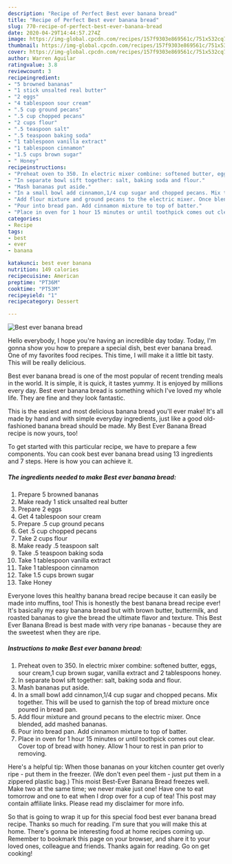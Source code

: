 ```yaml
---
description: "Recipe of Perfect Best ever banana bread"
title: "Recipe of Perfect Best ever banana bread"
slug: 770-recipe-of-perfect-best-ever-banana-bread
date: 2020-04-29T14:44:57.274Z
image: https://img-global.cpcdn.com/recipes/157f9303e869561c/751x532cq70/best-ever-banana-bread-recipe-main-photo.jpg
thumbnail: https://img-global.cpcdn.com/recipes/157f9303e869561c/751x532cq70/best-ever-banana-bread-recipe-main-photo.jpg
cover: https://img-global.cpcdn.com/recipes/157f9303e869561c/751x532cq70/best-ever-banana-bread-recipe-main-photo.jpg
author: Warren Aguilar
ratingvalue: 3.8
reviewcount: 3
recipeingredient:
- "5 browned bananas"
- "1 stick unsalted real butter"
- "2 eggs"
- "4 tablespoon sour cream"
- ".5 cup ground pecans"
- ".5 cup chopped pecans"
- "2 cups flour"
- ".5 teaspoon salt"
- ".5 teaspoon baking soda"
- "1 tablespoon vanilla extract"
- "1 tablespoon cinnamon"
- "1.5 cups brown sugar"
- " Honey"
recipeinstructions:
- "Preheat oven to 350. In electric mixer combine: softened butter, eggs, sour cream,1 cup brown sugar, vanilla extract and 2 tablespoons honey."
- "In separate bowl sift together: salt, baking soda and flour."
- "Mash bananas put aside."
- "In a small bowl add cinnamon,1/4 cup sugar and chopped pecans. Mix together. This will be used to garnish the top of bread mixture once poured in bread pan."
- "Add flour mixture and ground pecans to the electric mixer. Once blended, add mashed bananas."
- "Pour into bread pan. Add cinnamon mixture to top of batter."
- "Place in oven for 1 hour 15 minutes or until toothpick comes out clear. Cover top of bread with honey. Allow 1 hour to rest in pan prior to removing."
categories:
- Recipe
tags:
- best
- ever
- banana

katakunci: best ever banana 
nutrition: 149 calories
recipecuisine: American
preptime: "PT36M"
cooktime: "PT53M"
recipeyield: "1"
recipecategory: Dessert

---
```



![Best ever banana bread](https://img-global.cpcdn.com/recipes/157f9303e869561c/751x532cq70/best-ever-banana-bread-recipe-main-photo.jpg)

Hello everybody, I hope you're having an incredible day today. Today, I'm gonna show you how to prepare a special dish, best ever banana bread. One of my favorites food recipes. This time, I will make it a little bit tasty. This will be really delicious.

Best ever banana bread is one of the most popular of recent trending meals in the world. It is simple, it is quick, it tastes yummy. It is enjoyed by millions every day. Best ever banana bread is something which I've loved my whole life. They are fine and they look fantastic.

This is the easiest and most delicious banana bread you&#39;ll ever make! It&#39;s all made by hand and with simple everyday ingredients, just like a good old-fashioned banana bread should be made. My Best Ever Banana Bread recipe is now yours, too!


To get started with this particular recipe, we have to prepare a few components. You can cook best ever banana bread using 13 ingredients and 7 steps. Here is how you can achieve it.

<!--inarticleads1-->

##### The ingredients needed to make Best ever banana bread:

1. Prepare 5 browned bananas
1. Make ready 1 stick unsalted real butter
1. Prepare 2 eggs
1. Get 4 tablespoon sour cream
1. Prepare .5 cup ground pecans
1. Get .5 cup chopped pecans
1. Take 2 cups flour
1. Make ready .5 teaspoon salt
1. Take .5 teaspoon baking soda
1. Take 1 tablespoon vanilla extract
1. Take 1 tablespoon cinnamon
1. Take 1.5 cups brown sugar
1. Take  Honey


Everyone loves this healthy banana bread recipe because it can easily be made into muffins, too! This is honestly the best banana bread recipe ever! It&#39;s basically my easy banana bread but with brown butter, buttermilk, and roasted bananas to give the bread the ultimate flavor and texture. This Best Ever Banana Bread is best made with very ripe bananas - because they are the sweetest when they are ripe. 

<!--inarticleads2-->

##### Instructions to make Best ever banana bread:

1. Preheat oven to 350. In electric mixer combine: softened butter, eggs, sour cream,1 cup brown sugar, vanilla extract and 2 tablespoons honey.
1. In separate bowl sift together: salt, baking soda and flour.
1. Mash bananas put aside.
1. In a small bowl add cinnamon,1/4 cup sugar and chopped pecans. Mix together. This will be used to garnish the top of bread mixture once poured in bread pan.
1. Add flour mixture and ground pecans to the electric mixer. Once blended, add mashed bananas.
1. Pour into bread pan. Add cinnamon mixture to top of batter.
1. Place in oven for 1 hour 15 minutes or until toothpick comes out clear. Cover top of bread with honey. Allow 1 hour to rest in pan prior to removing.


Here&#39;s a helpful tip: When those bananas on your kitchen counter get overly ripe - put them in the freezer. (We don&#39;t even peel them - just put them in a zippered plastic bag.) This moist Best-Ever Banana Bread freezes well. Make two at the same time; we never make just one! Have one to eat tomorrow and one to eat when I drop over for a cup of tea! This post may contain affiliate links. Please read my disclaimer for more info. 

So that is going to wrap it up for this special food best ever banana bread recipe. Thanks so much for reading. I'm sure that you will make this at home. There's gonna be interesting food at home recipes coming up. Remember to bookmark this page on your browser, and share it to your loved ones, colleague and friends. Thanks again for reading. Go on get cooking!
